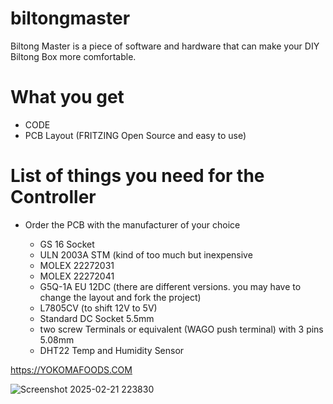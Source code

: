 # biltongmaster

Biltong Master is a piece of software and hardware that can make your DIY Biltong Box more comfortable.

# What you get
- CODE
- PCB Layout (FRITZING Open Source and easy to use)

# List of things you need for the Controller
- Order the PCB with the manufacturer of your choice

  - GS 16	Socket
  - ULN 2003A STM (kind of too much but inexpensive
  - MOLEX 22272031
  - MOLEX 22272041
  - G5Q-1A EU 12DC	(there are different versions. you may have to change the layout and fork the project)
  - L7805CV (to shift 12V to 5V)
  - Standard DC Socket 5.5mm
  - two screw Terminals or equivalent (WAGO push terminal) with 3 pins 5.08mm
  - DHT22 Temp and Humidity Sensor
 
https://YOKOMAFOODS.COM

![Screenshot 2025-02-21 223830](https://github.com/user-attachments/assets/7baee7f7-8e91-433c-b717-6806dcb45e7c)
